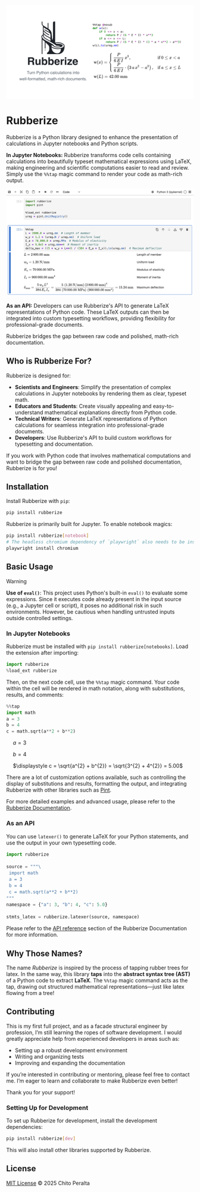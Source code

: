 <picture>
    <source media="(prefers-color-scheme: dark)" srcset="https://raw.githubusercontent.com/chitoperalta/rubberize/main/docs/assets/banner_dark.png">
    <source media="(prefers-color-scheme: light)" srcset="https://raw.githubusercontent.com/chitoperalta/rubberize/main/docs/assets/banner.png">
    <img alt="Rubberize Banner" title="Turn Python calculations into well-formatted, math-rich documents." src="https://raw.githubusercontent.com/chitoperalta/rubberize/main/docs/assets/banner.png">
</picture>

# Rubberize

Rubberize is a Python library designed to enhance the presentation of
calculations in Jupyter notebooks and Python scripts.

**In Jupyter Notebooks:** Rubberize transforms code cells containing calculations
into beautifully typeset mathematical expressions using LaTeX, making engineering
and scientific computations easier to read and review. Simply use the `%%tap`
magic command to render your code as math-rich output.

<picture>
    <source media="(prefers-color-scheme: dark)" srcset="https://raw.githubusercontent.com/chitoperalta/rubberize/main/docs/assets/notebook_example_dark.png">
    <source media="(prefers-color-scheme: light)" srcset="https://raw.githubusercontent.com/chitoperalta/rubberize/main/docs/assets/notebook_example.png">
    <img alt="Screenshot of a Jupyter Notebook using Rubberize" src="https://raw.githubusercontent.com/chitoperalta/rubberize/main/docs/assets/notebook_example.png">
</picture>

**As an API:** Developers can use Rubberize's API to generate LaTeX representations
of Python code. These LaTeX outputs can then be integrated into custom typesetting
workflows, providing flexibility for professional-grade documents.

Rubberize bridges the gap between raw code and polished, math-rich documentation.

## Who is Rubberize For?

Rubberize is designed for:

- **Scientists and Engineers**: Simplify the presentation of complex calculations
in Jupyter notebooks by rendering them as clear, typeset math.
- **Educators and Students**: Create visually appealing and easy-to-understand
mathematical explanations directly from Python code.
- **Technical Writers**: Generate LaTeX representations of Python calculations for
seamless integration into professional-grade documents.
- **Developers**: Use Rubberize's API to build custom workflows for typesetting
and documentation.

If you work with Python code that involves mathematical computations and want to
bridge the gap between raw code and polished documentation, Rubberize is for you!

## Installation

Install Rubberize with `pip`:

```bash
pip install rubberize
```

Rubberize is primarily built for Jupyter. To enable notebook magics:

```bash
pip install rubberize[notebook]
# The headless chromium dependency of `playwright` also needs to be installed:
playwright install chromium
```

## Basic Usage

> [!WARNING]
> **Use of `eval()`**: This project uses Python's built-in `eval()` to evaluate some expressions. Since it executes code already present in the input source (e.g., a Jupyter cell or script), it poses no additional risk in such environments. However, be cautious when handling untrusted inputs outside controlled settings.

### In Jupyter Notebooks

Rubberize must be installed with `pip install rubberize[notebooks]`. Load the
extension after importing:

```python
import rubberize
%load_ext rubberize
```

Then, on the next code cell, use the `%%tap` magic command. Your code within the
cell will be rendered in math notation, along with substitutions, results, and
comments:

```python
%%tap
import math
a = 3
b = 4
c = math.sqrt(a**2 + b**2)
```
&emsp; $\displaystyle a = 3$

&emsp; $\displaystyle b = 4$
 
&emsp; $\displaystyle c = \sqrt{a^{2} + b^{2}} = \sqrt{3^{2} + 4^{2}} = 5.00$

There are a lot of customization options available, such as controlling the display
of substitutions and results, formatting the output, and integrating Rubberize with
other libraries such as [Pint](https://github.com/hgrecco/pint).

For more detailed examples and advanced usage, please refer to the
[Rubberize Documentation](docs/index.md).

### As an API

You can use `latexer()` to generate LaTeX for your Python statements, and use the
output in your own typesetting code.

```python
import rubberize

source = """\
 import math
 a = 3
 b = 4
 c = math.sqrt(a**2 + b**2)
"""
namespace = {"a": 3, "b": 4, "c": 5.0}

stmts_latex = rubberize.latexer(source, namespace)
```

Please refer to the [API reference](docs/api_reference.md) section of the Rubberize
Documentation for more information.

## Why Those Names?

The name *Rubberize* is inspired by the process of tapping rubber trees for latex.
In the same way, this library **taps** into the **abstract syntax tree (AST)** of a
Python code to extract **LaTeX**. The `%%tap` magic command acts as the tap, drawing
out structured mathematical representations—just like latex flowing from a tree!

## Contributing

This is my first full project, and as a facade structural engineer by profession,
I’m still learning the ropes of software development. I would greatly appreciate
help from experienced developers in areas such as:

- Setting up a robust development environment
- Writing and organizing tests
- Improving and expanding the documentation

If you’re interested in contributing or mentoring, please feel free to contact me. I’m eager to learn and collaborate to make Rubberize even better!

Thank you for your support!

### Setting Up for Development

To set up Rubberize for development, install the development dependencies:

```bash
pip install rubberize[dev]
```

This will also install other libraries supported by Rubberize.

## License

[MIT License](LICENSE) © 2025 Chito Peralta

